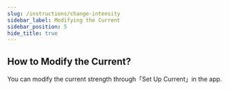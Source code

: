 ```yaml
---
slug: /instructions/change-intensity
sidebar_label: Modifying the Current
sidebar_position: 5
hide_title: true
---
```


## How to Modify the Current?

You can modify the current strength through「Set Up Current」in the app.